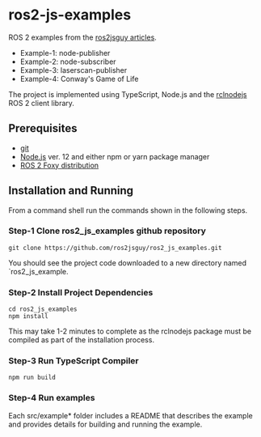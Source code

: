 # ros2-js-examples
ROS 2 examples from the [ros2jsguy articles](https://medium.com/@ros2jsguy).

* Example-1: node-publisher
* Example-2: node-subscriber
* Example-3: laserscan-publisher
* Example-4: Conway's Game of Life

The project is implemented using TypeScript, Node.js and the [rclnodejs](https://github.com/RobotWebTools/rclnodejs) ROS 2 client library.

## Prerequisites
* [git](https://git-scm.com/)
* [Node.js](nodejs.org) ver. 12 and either npm or yarn package manager
* [ROS 2 Foxy distribution](https://index.ros.org/doc/ros2/Installation/Foxy)


## Installation and Running
From a command shell run the commands shown in the following steps.

### Step-1 Clone ros2_js_examples github repository
```
git clone https://github.com/ros2jsguy/ros2_js_examples.git
```
You should see the project code downloaded to a new directory named `ros2_js_example.

### Step-2 Install Project Dependencies
```
cd ros2_js_examples
npm install
```
This may take 1-2 minutes to complete as the rclnodejs package must be compiled as part of the installation process.
### Step-3 Run TypeScript Compiler
```
npm run build
```

### Step-4 Run examples
Each src/example* folder includes a README that describes the example and provides details for building and running the example.


